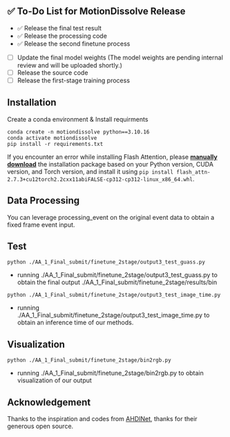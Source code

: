 ## ✅ To-Do List for MotionDissolve Release

- ✅ Release the final test result
- ✅ Release the processing code
- ✅ Release the second finetune process
- [  ] Update the final model weights (The model weights are pending internal review and will be uploaded shortly.)
- [  ] Release the source code
- [  ] Release the first-stage training process

## Installation

Create a conda environment & Install requirments 

```shell
conda create -n motiondissolve python==3.10.16
conda activate motiondissolve
pip install -r requirements.txt

```

If you encounter an error while installing Flash Attention, please [**manually download**](https://github.com/Dao-AILab/flash-attention/releases) the installation package based on your Python version, CUDA version, and Torch version, and install it using `pip install flash_attn-2.7.3+cu12torch2.2cxx11abiFALSE-cp312-cp312-linux_x86_64.whl`.

## Data Processing

You can leverage processing_event on the original event data to obtain a fixed frame event input.

## Test

```shell
python ./AA_1_Final_submit/finetune_2stage/output3_test_guass.py
```

- running ./AA_1_Final_submit/finetune_2stage/output3_test_guass.py to obtain the final output ./AA_1_Final_submit/finetune_2stage/results/bin

```shell
python ./AA_1_Final_submit/finetune_2stage/output3_test_image_time.py
```

- running ./AA_1_Final_submit/finetune_2stage/output3_test_image_time.py to obtain an inference time of our methods.

## Visualization

```shell
python ./AA_1_Final_submit/finetune_2stage/bin2rgb.py
```

- running ./AA_1_Final_submit/finetune_2stage/bin2rgb.py to obtain visualization of our output


## Acknowledgement

Thanks to the inspiration and codes from [AHDINet](https://github.com/wyang-vis/AHDINet), thanks for their generous open source.
